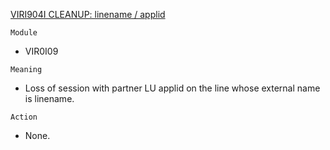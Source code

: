 [VIRI904I CLEANUP: linename / applid](https://virtel.readthedocs.io/en/latest/manuals/virtel/Virtel459MG/messages.html?highlight=VIRI904I#VIRI904I)

`Module`
- VIR0I09

`Meaning`
- Loss of session with partner LU applid on the line whose external name is linename.

`Action`
- None.
